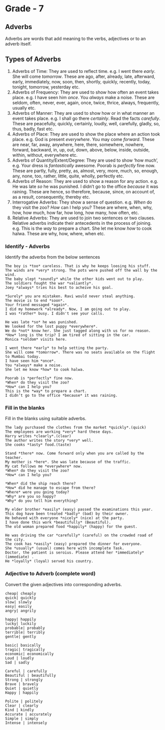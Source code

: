 # Grade - 7

## Adverbs

Adverbs are words that add meaning to the verbs, adjectives or to an adverb itself.

## Types of Adverbs

1. Adverbs of Time: They are used to reflect time.
   e.g. I went there _early_.
   She will come _tomorrow_.
   These are ago, after, already, late, afterward, early, immediately, now, soon, then, shortly, quickly, recently, today, tonight, tomorrow, yesterday etc.
2. Adverbs of Frequency: They are used to show how often an event takes place.
   e.g. I have seen him _once_.
   You _always_ make a noise.
   These are seldom, often, never, ever, again, once, twice, thrice, always, frequently, usually etc.
3. Adverbs of Manner: They are used to show how or in what manner an event takes place.
   e.g. I shall go there _certainly_.
   Read the facts _carefully_.
   These are peacefully, quickly, certainly, loudly, well, carefully, gladly, so, thus, badly, fast etc.
4. Adverbs of Place: They are used to show the place where an action took place.
   e.g. God is present _everywhere_.
   You may come _forward_.
   These are near, far, away, anywhere, here, there, somewhere, nowhere, forward, backward, in, up, out, down, above, below, inside, outside, within, without, everywhere etc.
5. Adverbs of Quantity/Extent/Degree: They are used to show ‘how much’,
   e.g. Your dress is _fantastically_ awesome.
   Poorab is _perfectly_ fine now.
   These are partly, fully, pretty, as, almost, very, more, much, so, enough, any, none, too, rather, little, quite, wholly, perfectly etc.
6. Adverbs of Reason: They are used to show a reason for any action.
   e.g. He was late _so_ he was punished.
   I didn’t go to the office _because_ it was raining.
   These are hence, so therefore, because, since, on account of, as a result, consequently, thereby etc.
7. Interrogative Adverbs: They show a sense of question.
   e.g. _When_ do they visit the zoo?
   _How_ can I help you?
   These are where, when, why, how, how much, how far, how long, how many, how often, etc.
8. Relative Adverbs: They are used to join two sentences or two clauses. Relative adverbs indicate their antecedents in the process of joining.
   e.g. This is the _way_ to prepare a chart.
   She let me know _how_ to cook halwa.
   These are why, how, where, when etc.

### Identify - Adverbs

Identify the adverbs from the below sentences

```
The boy is *too* careless. That is why he keeps loosing his stuff.
The winds are *very* strong. The pots were pushed off the wall by the wind.
The baby slept *soundly* while the other kids went out to play.
The soldiers fought the war *valiantly*.
Joey *always* tries his best to acheive his goal.

*Surely* you are mistaken. Ravi would never steal anything.
The movie is to end *soon*.
Your friend messaged *again*.
I did my homework *already*. Now, I am going out to play.
I was *rather* busy. I didn't see your calls.

He was late *so* he was punished.
We looked for the lost puppy *everywhere*.
We do *not* know her. She just tagged along with us for no reason.
*How* long is the trip? I am tired of sitting in the car.
Monica *seldom* visits here.

I went there *early* to help setting the party.
She will come *tomorrow*. There was no seats available on the flight to Mumbai today.
I have seen him *once*.
You *always* make a noise.
She let me know *how* to cook halwa.

Poorab is *perfectly* fine now.
*When* do they visit the zoo?
*How* can I help you?
This is the *way* to prepare a chart.
I didn’t go to the office *because* it was raining.
```

### Fill in the blanks

Fill in the blanks using suitable adverbs.

```
The lady purchased the clothes from the market *quickly*.(quick)
The employees are working *very* hard these days.
Harry writes *clearly*.(clear)
The author writes the story *very* well.
She cooks *tasty* food.(taste)

Stand *there* now. Come forward only when you are called by the teacher.
My mother is *here*. She was late because of the traffic.
My cat follows me *everywhere* now.
*When* do they visit the zoo?
*How* can I help you?

*When* did the ship reach there?
*How* did he manage to escape from there?
*Where* were you going today?
*Why* are you so happy?
*Why* do you tell him everything?

My elder brother *easily* (easy) passed the examinations this year.
This dog have been treated *badly* (bad) by their owner.
He behaved with everyone *nicely* (nice) at the party.
I have done this work *beautifully* (Beautiful).
The old woman prepared food *happily* (happy) for the guest.

He was driving the car *carefully* (careful) on the crowded road of the city.
The cook has *easily* (easy) prepared the dinner for everyone.
She *usually* (usual) comes here with incomplete Task.
Doctor, the patient is seroius. Please attend her *immediately*(immediate) .
He *loyally* (loyal) served his country.
```

### Adjective to Adverb (complete word)

Convert the given adjectives into corresponding adverbs.

```
cheap| cheaply
quick| quickly
slow| slowly
easy| easily
angry| angrily

happy| happily
lucky| luckily
probable| probably
terrible| terribly
gentle| gently

basic| basically
tragic| tragically
economic| economically
Loud | loudly
Sad | sadly

Careful | carefully
Beautiful | beautifully
Strong | strongly
Brave | bravely
Quiet | quietly
Happy | happily

Polite | politely
Clear | clearly
Kind | kindly
Accurate | accurately
Simple | simply
Intense | intensely
```
